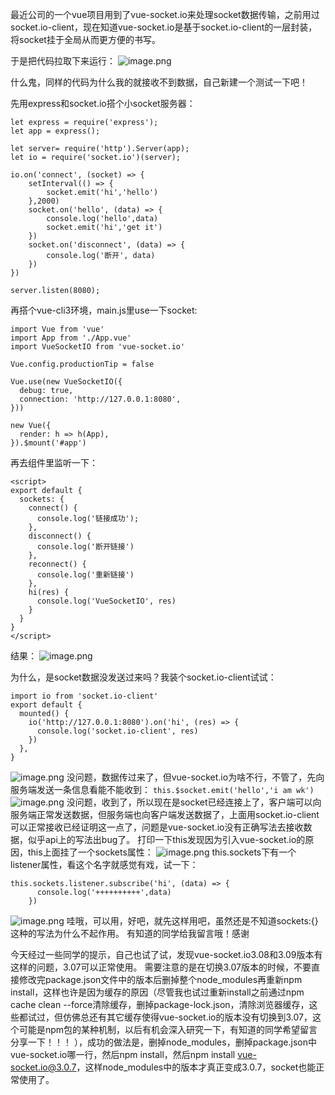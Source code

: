 最近公司的一个vue项目用到了vue-socket.io来处理socket数据传输，之前用过socket.io-client，现在知道vue-socket.io是基于socket.io-client的一层封装，将socket挂于全局从而更方便的书写。

于是把代码拉取下来运行：
![image.png](http://localhost:9527/upload/3049439916-5ebac56e0e733_articlex.png)
    
什么鬼，同样的代码为什么我的就接收不到数据，自己新建一个测试一下吧！

先用express和socket.io搭个小socket服务器：
```
let express = require('express');
let app = express();

let server= require('http').Server(app);
let io = require('socket.io')(server);

io.on('connect', (socket) => {
    setInterval(() => {
        socket.emit('hi','hello')
    },2000)
    socket.on('hello', (data) => {
        console.log('hello',data)
        socket.emit('hi','get it')
    })
    socket.on('disconnect', (data) => {
        console.log('断开', data)
    })
})

server.listen(8080);
```

再搭个vue-cli3环境，main.js里use一下socket:
```
import Vue from 'vue'
import App from './App.vue'
import VueSocketIO from 'vue-socket.io'

Vue.config.productionTip = false

Vue.use(new VueSocketIO({
  debug: true,
  connection: 'http://127.0.0.1:8080',
}))

new Vue({
  render: h => h(App),
}).$mount('#app')
```

再去组件里监听一下：
```
<script>
export default {
  sockets: {
    connect() {
      console.log('链接成功');
    },
    disconnect() {
      console.log('断开链接')
    },
    reconnect() {
      console.log('重新链接')
    },
    hi(res) {
      console.log('VueSocketIO', res)
    }
  }
}
</script>
```
结果：
![image.png](http://localhost:9527/upload/206386629-5ebaca5485bd7_articlex.png)

为什么，是socket数据没发送过来吗？我装个socket.io-client试试：
```
import io from 'socket.io-client'
export default {
  mounted() {
    io('http://127.0.0.1:8080').on('hi', (res) => {
      console.log('socket.io-client', res)
    })
  },
}
```
![image.png](http://localhost:9527/upload/1708800130-5ebacaefba3b2_articlex.png)
没问题，数据传过来了，但vue-socket.io为啥不行，不管了，先向服务端发送一条信息看能不能收到：
`this.$socket.emit('hello','i am wk')`
![image.png](http://localhost:9527/upload/816321828-5ebacd57d928a_articlex.png)
没问题，收到了，所以现在是socket已经连接上了，客户端可以向服务端正常发送数据，但服务端也向客户端发送数据了，上面用socket.io-client可以正常接收已经证明这一点了，问题是vue-socket.io没有正确写法去接收数据，似乎api上的写法出bug了。
打印一下this发现因为引入vue-socket.io的原因，this上面挂了一个sockets属性：
![image.png](http://localhost:9527/upload/3342977722-5ebad05a1870c_articlex.png)
this.sockets下有一个listener属性，看这个名字就感觉有戏，试一下：
```
this.sockets.listener.subscribe('hi', (data) => {
      console.log('++++++++++',data)
    })
```
![image.png](http://localhost:9527/upload/2564010013-5ebad117bc788_articlex.png)
哇哦，可以用，好吧，就先这样用吧，虽然还是不知道sockets:{}这种的写法为什么不起作用。
有知道的同学给我留言哦！感谢

今天经过一些同学的提示，自己也试了试，发现vue-socket.io3.08和3.09版本有这样的问题，3.07可以正常使用。
需要注意的是在切换3.07版本的时候，不要直接修改完package.json文件中的版本后删掉整个node_modules再重新npm install，这样也许是因为缓存的原因（尽管我也试过重新install之前通过npm cache clean --force清除缓存，删掉package-lock.json，清除浏览器缓存，这些都试过，但仿佛总还有其它缓存使得vue-socket.io的版本没有切换到3.07，这个可能是npm包的某种机制，以后有机会深入研究一下，有知道的同学希望留言分享一下！！！ ），成功的做法是，删掉node_modules，删掉package.json中vue-socket.io哪一行，然后npm install，然后npm install vue-socket.io@3.0.7，这样node_modules中的版本才真正变成3.0.7，socket也能正常使用了。